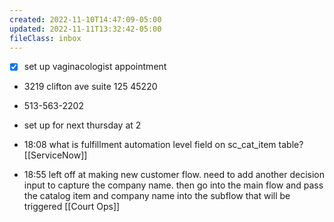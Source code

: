 ```yaml
---
created: 2022-11-10T14:47:09-05:00
updated: 2022-11-11T13:32:42-05:00
fileClass: inbox
---
```



- [x]  set up vaginacologist appointment 
- 3219 clifton ave suite 125 45220
- 513-563-2202
- set up for next thursday at 2 







- 18:08 what is fulfillment automation level field on sc_cat_item table? [[ServiceNow]]
- 18:55 left off at making new customer flow. need to add another decision input to capture the company name. then go into the main flow and pass the catalog item and company name into the subflow that will be triggered [[Court Ops]]